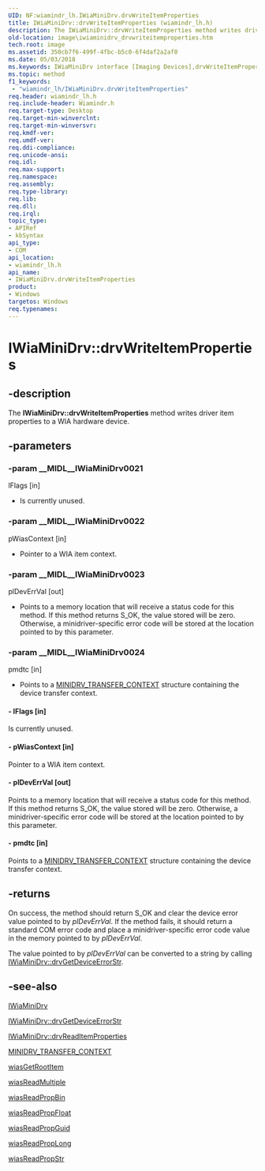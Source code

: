 ```yaml
---
UID: NF:wiamindr_lh.IWiaMiniDrv.drvWriteItemProperties
title: IWiaMiniDrv::drvWriteItemProperties (wiamindr_lh.h)
description: The IWiaMiniDrv::drvWriteItemProperties method writes driver item properties to a WIA hardware device.
old-location: image\iwiaminidrv_drvwriteitemproperties.htm
tech.root: image
ms.assetid: 350cb7f6-499f-4fbc-b5c0-6f4daf2a2af0
ms.date: 05/03/2018
ms.keywords: IWiaMiniDrv interface [Imaging Devices],drvWriteItemProperties method, IWiaMiniDrv.drvWriteItemProperties, IWiaMiniDrv::drvWriteItemProperties, MiniDrv_9296f23a-679c-48e0-b594-ece8a1030e50.xml, drvWriteItemProperties, drvWriteItemProperties method [Imaging Devices], drvWriteItemProperties method [Imaging Devices],IWiaMiniDrv interface, image.iwiaminidrv_drvwriteitemproperties, wiamindr_lh/IWiaMiniDrv::drvWriteItemProperties
ms.topic: method
f1_keywords:
 - "wiamindr_lh/IWiaMiniDrv.drvWriteItemProperties"
req.header: wiamindr_lh.h
req.include-header: Wiamindr.h
req.target-type: Desktop
req.target-min-winverclnt:
req.target-min-winversvr: 
req.kmdf-ver: 
req.umdf-ver: 
req.ddi-compliance: 
req.unicode-ansi: 
req.idl: 
req.max-support: 
req.namespace: 
req.assembly: 
req.type-library: 
req.lib: 
req.dll: 
req.irql: 
topic_type:
- APIRef
- kbSyntax
api_type:
- COM
api_location:
- wiamindr_lh.h
api_name:
- IWiaMiniDrv.drvWriteItemProperties
product:
- Windows
targetos: Windows
req.typenames: 
---
```


# IWiaMiniDrv::drvWriteItemProperties

## -description

The **IWiaMiniDrv::drvWriteItemProperties** method writes driver item properties to a WIA hardware device.

## -parameters

### -param __MIDL__IWiaMiniDrv0021

lFlags [in]

- Is currently unused.

### -param __MIDL__IWiaMiniDrv0022

pWiasContext [in]

- Pointer to a WIA item context.

### -param __MIDL__IWiaMiniDrv0023

plDevErrVal [out]

- Points to a memory location that will receive a status code for this method. If this method returns S_OK, the value stored will be zero. Otherwise, a minidriver-specific error code will be stored at the location pointed to by this parameter.

### -param __MIDL__IWiaMiniDrv0024

pmdtc [in]

- Points to a [MINIDRV_TRANSFER_CONTEXT](https://docs.microsoft.com/windows-hardware/drivers/ddi/wiamindr_lh/ns-wiamindr_lh-_minidrv_transfer_context) structure containing the device transfer context.

#### - lFlags [in]

Is currently unused.

#### - pWiasContext [in]

Pointer to a WIA item context.

#### - plDevErrVal [out]

Points to a memory location that will receive a status code for this method. If this method returns S_OK, the value stored will be zero. Otherwise, a minidriver-specific error code will be stored at the location pointed to by this parameter.

#### - pmdtc [in]

Points to a [MINIDRV_TRANSFER_CONTEXT](https://docs.microsoft.com/windows-hardware/drivers/ddi/wiamindr_lh/ns-wiamindr_lh-_minidrv_transfer_context) structure containing the device transfer context.

## -returns

On success, the method should return S_OK and clear the device error value pointed to by *plDevErrVal*. If the method fails, it should return a standard COM error code and place a minidriver-specific error code value in the memory pointed to by *plDevErrVal*.

The value pointed to by *plDevErrVal* can be converted to a string by calling [IWiaMiniDrv::drvGetDeviceErrorStr](https://docs.microsoft.com/windows-hardware/drivers/ddi/wiamindr_lh/nf-wiamindr_lh-iwiaminidrv-drvgetdeviceerrorstr).

## -see-also

[IWiaMiniDrv](https://docs.microsoft.com/windows-hardware/drivers/ddi/wiamindr_lh/nn-wiamindr_lh-iwiaminidrv)

[IWiaMiniDrv::drvGetDeviceErrorStr](https://docs.microsoft.com/windows-hardware/drivers/ddi/wiamindr_lh/nf-wiamindr_lh-iwiaminidrv-drvgetdeviceerrorstr)

[IWiaMiniDrv::drvReadItemProperties](https://docs.microsoft.com/windows-hardware/drivers/ddi/wiamindr_lh/nf-wiamindr_lh-iwiaminidrv-drvreaditemproperties)

[MINIDRV_TRANSFER_CONTEXT](https://docs.microsoft.com/windows-hardware/drivers/ddi/wiamindr_lh/ns-wiamindr_lh-_minidrv_transfer_context)

[wiasGetRootItem](https://docs.microsoft.com/windows-hardware/drivers/ddi/wiamdef/nf-wiamdef-wiasgetrootitem)

[wiasReadMultiple](https://docs.microsoft.com/windows-hardware/drivers/ddi/wiamdef/nf-wiamdef-wiasreadmultiple)

[wiasReadPropBin](https://docs.microsoft.com/windows-hardware/drivers/ddi/wiamdef/nf-wiamdef-wiasreadpropbin)

[wiasReadPropFloat](https://docs.microsoft.com/windows-hardware/drivers/ddi/wiamdef/nf-wiamdef-wiasreadpropfloat)

[wiasReadPropGuid](https://docs.microsoft.com/windows-hardware/drivers/ddi/wiamdef/nf-wiamdef-wiasreadpropguid)

[wiasReadPropLong](https://docs.microsoft.com/windows-hardware/drivers/ddi/wiamdef/nf-wiamdef-wiasreadproplong)

[wiasReadPropStr](https://docs.microsoft.com/windows-hardware/drivers/ddi/wiamdef/nf-wiamdef-wiasreadpropstr)
